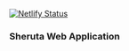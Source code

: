 [![Netlify Status](https://api.netlify.com/api/v1/badges/471e1380-9e35-4463-8171-1553536cd82e/deploy-status)](https://app.netlify.com/sites/sheruta/deploys)

### Sheruta Web Application